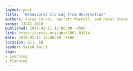 ```yaml
---
layout: post
title:  "Behavioral Cloning from Observation"
authors: Faraz Torabi, Garrett Warnell, and Peter Stone
venue: IJCAI 2018
published: 2019-02-11 12:00:00 -0500
link: https://arxiv.org/abs/1805.01954
date: 2019-02-11 12:00:00 -0500
location: G11, EB
leader: Saied Amiri
tags:
- Learning
- Planning
---
```

